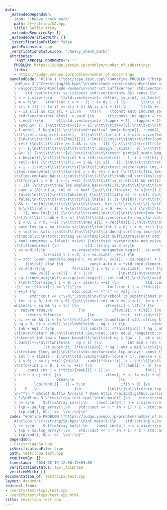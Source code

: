 ```yaml
---
data:
  _extendedDependsOn:
  - icon: ':heavy_check_mark:'
    path: C++/string/SA.hpp
    title: Suffix Array
  _extendedRequiredBy: []
  _extendedVerifiedWith: []
  _isVerificationFailed: false
  _pathExtension: cpp
  _verificationStatusIcon: ':heavy_check_mark:'
  attributes:
    '*NOT_SPECIAL_COMMENTS*': ''
    PROBLEM: https://judge.yosupo.jp/problem/number_of_substrings
    links:
    - https://judge.yosupo.jp/problem/number_of_substrings
  bundledCode: "#line 1 \"test/lcpa.test.cpp\"\n#define PROBLEM \"https://judge.yosupo.jp/problem/number_of_substrings\"\
    \n#line 2 \"C++/string/SA.hpp\"\n\n#include <iostream>\n#include <vector>\n#include\
    \ <algorithm>\n#include <numeric>\nstruct SuffixArray: std::vector<int> {\nprivate:\n\
    \    std::vector<int> sa_is(const std::vector<int> &s) const {\n    \tconst int\
    \ n = s.size();\n    \tstd::vector<int> ret(n), is_s(n), is_lms(n);;\n    \tint\
    \ m = 0;\n    \tfor(int i = n - 2; i >= 0; i--) {\n      \t\tis_s[i] = (s[i] >\
    \ s[i + 1]) || (s[i] == s[i + 1] && is_s[i + 1]);\n      \t\tm += is_lms[i + 1]\
    \ = is_s[i] && !is_s[i + 1];\n    \t}\n    \tconst auto induced_sort = [&](const\
    \ std::vector<int> &lms) -> void {\n      \t\tconst int upper = *std::max_element(s.begin(),\
    \ s.end());\n      \t\tstd::vector<int> l(upper + 2), r(upper + 2);\n\t\t\tfor(const\
    \ auto &v: s) {\n\t\t\t\t++l[v + 1];\n\t\t\t\t++r[v];\n\t\t\t}\n\t\t\tstd::partial_sum(l.begin(),\
    \ l.end(), l.begin());\n\t\t\tstd::partial_sum(r.begin(), r.end(), r.begin());\n\
    \t\t\tret.assign(ret.size(), -1);\n\t\t\tfor(int i = std::ssize(lms); --i >= 0;)\
    \ {\n\t\t\t\tret[--r[s[lms[i]]]] = lms[i];\n\t\t\t}\n\t\t\tfor(const auto &v:\
    \ ret) {\n\t\t\t\tif(v >= 1 && is_s[v - 1]) {\n\t\t\t\t\tret[l[s[v - 1]]++] =\
    \ v - 1;\n\t\t\t\t}\n\t\t\t}\n\t\t\tr.assign(r.size(), 0);\n\t\t\tfor(const auto\
    \ &v: s) {\n\t\t\t\t++r[v];\n\t\t\t}\n\t\t\tstd::partial_sum(r.begin(), r.end(),\
    \ r.begin());\n\t\t\tfor(int k = std::ssize(ret) - 1, i = ret[k]; k >= 1; i =\
    \ ret[--k]) {\n\t\t\t\tif(i >= 1 && !is_s[i - 1]) {\n\t\t\t\t\tret[--r[s[i - 1]]]\
    \ = i - 1;\n\t\t\t\t}\n\t\t\t}\n\t\t};\n\t\tstd::vector<int> lms, new_lms;\n\t\
    \tlms.reserve(m);\n\t\tfor(int i = 0; ++i < n;) {\n\t\t\tif(is_lms[i]) {\n\t\t\
    \t\tlms.emplace_back(i);\n\t\t\t}\n\t\t}\n\t\tinduced_sort(lms);\n\t\tnew_lms.reserve(m);\n\
    \t\tfor(int i = 0; i < n; ++i) {\n\t\t\tif(!is_s[ret[i]] && ret[i] > 0 && is_s[ret[i]\
    \ - 1]) {\n\t\t\t\tnew_lms.emplace_back(ret[i]);\n\t\t\t}\n\t\t}\n\t\tconst auto\
    \ same = [&](int a, int b) -> bool {\n\t\t\tif(s[a++] != s[b++]) {\n\t\t\t\treturn\
    \ false;\n\t\t\t}\n\t\t\twhile(1) {\n\t\t\t\tif(s[a] != s[b]) {\n\t\t\t\t\treturn\
    \ false;\n\t\t\t\t}\n\t\t\t\tif(is_lms[a] || is_lms[b]) {\n\t\t\t\t\treturn is_lms[a]\
    \ && is_lms[b];\n\t\t\t\t}\n\t\t\t\ta++, b++;\n\t\t\t}\n\t\t};\n\t\tint rank =\
    \ 0;\n\t\tret[n - 1] = 0;\n\t\tfor(int i = 0; ++i < m;) {\n\t\t\tif(!same(new_lms[i\
    \ - 1], new_lms[i])) {\n\t\t\t\t++rank;\n\t\t\t}\n\t\t\tret[new_lms[i]] = rank;\n\
    \t\t}\n\t\tif(rank + 1 < m) {\n\t\t\tstd::vector<int> new_s(m);\n\t\t\tfor(int\
    \ i = 0; i < m; ++i) {\n\t\t\t\tnew_s[i] = ret[lms[i]];\n\t\t\t}\n\t\t\tconst\
    \ auto lms_sa = sa_is(new_s);\n\t\t\tfor(int i = 0; i < m; ++i) {\n\t\t\t\tnew_lms[i]\
    \ = lms[lms_sa[i]];\n\t\t\t}\n\t\t}\n\t\tinduced_sort(new_lms);\n\t\treturn ret;\n\
    \t}\npublic:\n\tstd::string vs;\n\texplicit SuffixArray(const std::string &vs,\
    \ bool compress = false): vs(vs) {\n\t\tstd::vector<int> new_vs(vs.size() + 1);\n\
    \t\tif(compress) {\n            std::string xs = vs;\n            std::sort(xs.begin(),\
    \ xs.end());\n            xs.erase(std::unique(xs.begin(), xs.end()), xs.end());\n\
    \            for(size_t i = 0; i < vs.size(); ++i) {\n                new_vs[i]\
    \ = std::lower_bound(xs.begin(), xs.end(), vs[i]) - xs.begin() + 1;\n        \
    \    }\n\t\t} else {\n            const auto d = *std::min_element(vs.begin(),\
    \ vs.end());\n            for(size_t i = 0; i < vs.size(); ++i) {\n          \
    \      new_vs[i] = vs[i] - d + 1;\n            }\n\t\t}\n\t\tconst auto ret =\
    \ sa_is(new_vs);\n\t\tassign(ret.begin(), ret.end());\n\t}\n\tvoid output() const\
    \ {\n\t\tfor(size_t i = 0; i < size(); ++i) {\n            std::cout << i << \"\
    :[\" << (*this)[i] << \"]\";\n            for(size_t j = (*this)[i]; j < vs.size();\
    \ ++j) {\n                std::cout << \" \" << vs[j];\n            }\n      \
    \      std::cout << \"\\n\";\n\t\t}\n\t}\n\tbool lt_substr(const std::string &t,\
    \ int si = 0, int ti = 0) {\n\t\tconst int sn = vs.size(), tn = t.size();\n\t\t\
    while(si < sn && ti < tn) {\n            if(vs[si] < t[ti]) {\n              \
    \  return true;\n            }\n            if(vs[si] > t[ti]) {\n           \
    \     return false;\n            }\n            ++si, ++ti;\n\t\t}\n\t\treturn\
    \ si >= sn && ti < tn;\n\t}\n\tint lower_bound(const std::string &t) {\n\t\tint\
    \ ng = 0, ok = size();\n\t\twhile(ok - ng > 1) {\n            const int mid =\
    \ (ok + ng) / 2;\n            (lt_substr(t, (*this)[mid]) ? ng : ok) = mid;\n\t\
    \t}\n\t\treturn ok;\n\t}\n\tstd::pair<int, int> equal_range(std::string t) {\n\
    \t\tconst int low = lower_bound(t);\n\t\tint ng = low - 1, ok = size();\n\t\t\
    t.back()++;\n\t\twhile(ok - ng > 1) {\n            int mid = (ok + ng) / 2;\n\
    \            (lt_substr(t, (*this)[mid]) ? ng : ok) = mid;\n\t\t}\n\t\tt.back()--;\n\
    \t\treturn {low, ok};\n\t}\n\tstd::vector<int> lcp_array() const {\n\t\tconst\
    \ int n = size() - 1;\n\t\tstd::vector<int> lcp(n + 1), rank(n + 1);\n\t\tfor(int\
    \ i = 0; i <= n; ++i) {\n\t\t    rank[(*this)[i]] = i;\n\t\t}\n\t\tint h = 0;\n\
    \t\tfor(int i = 0; i <= n; ++i) {\n            if(rank[i] < n) {\n           \
    \     const int j = (*this)[rank[i] + 1];\n                for(; j + h < n &&\
    \ i + h < n; ++h) {\n                    if(vs[j + h] != vs[i + h]) {\n      \
    \                  break;\n                    }\n                }\n        \
    \        lcp[rank[i] + 1] = h;\n                if(h > 0) {\n                \
    \    h--;\n                }\n            }\n\t\t}\n\t\treturn lcp;\n\t}\n};\n\
    \n/**\n * @brief Suffix Array\n * @see https://ei1333.github.io/library/string/suffix-array.hpp\n\
    \ */\n#line 3 \"test/lcpa.test.cpp\"\nint main() {\n    std::string s;\n    std::cin\
    \ >> s;\n    SuffixArray sa(s);\n    const int64_t n = s.size();\n    const auto\
    \ lcp = sa.lcp_array();\n    std::cout << n * (n + 1) / 2 - std::accumulate(lcp.begin(),\
    \ lcp.end(), 0LL) << '\\n';\n}\n"
  code: "#define PROBLEM \"https://judge.yosupo.jp/problem/number_of_substrings\"\n\
    #include \"C++/string/SA.hpp\"\nint main() {\n    std::string s;\n    std::cin\
    \ >> s;\n    SuffixArray sa(s);\n    const int64_t n = s.size();\n    const auto\
    \ lcp = sa.lcp_array();\n    std::cout << n * (n + 1) / 2 - std::accumulate(lcp.begin(),\
    \ lcp.end(), 0LL) << '\\n';\n}"
  dependsOn:
  - C++/string/SA.hpp
  isVerificationFile: true
  path: test/lcpa.test.cpp
  requiredBy: []
  timestamp: '2024-02-19 12:58:12+09:00'
  verificationStatus: TEST_ACCEPTED
  verifiedWith: []
documentation_of: test/lcpa.test.cpp
layout: document
redirect_from:
- /verify/test/lcpa.test.cpp
- /verify/test/lcpa.test.cpp.html
title: test/lcpa.test.cpp
---
```

